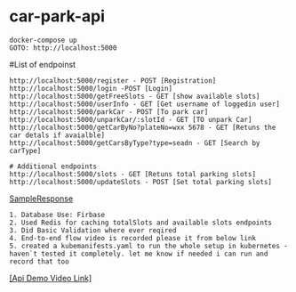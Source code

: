 # car-park-api

```
docker-compose up
GOTO: http://localhost:5000

```

#List of endpoinst

```
http://localhost:5000/register - POST [Registration]
http://localhost:5000/login -POST [Login]
http://localhost:5000/getFreeSlots - GET [show available slots]
http://localhost:5000/userInfo - GET [Get username of loggedin user]
http://localhost:5000/parkCar - POST [To park car]
http://localhost:5000/unparkCar/:slotId - GET [TO unpark Car]
http://localhost:5000/getCarByNo?plateNo=wxx 5678 - GET [Retuns the car detals if avaialble]
http://localhost:5000/getCarsByType?type=seadn - GET [Search by carType]

# Additional endpoints
http://localhost:5000/slots - GET [Retuns total parking slots]
http://localhost:5000/updateSlots - POST [Set total parking slots]
```

[SampleResponse](./EndpoinResponses.md)

```
1. Database Use: Firbase
2. Used Redis for caching totalSlots and available slots endpoints
3. Did Basic Validation where ever reqired
4. End-to-end flow video is recorded please it from below link
5. created a kubemanifests.yaml to run the whole setup in kubernetes - haven`t tested it completely. let me know if needed i can run and record that too
```

[[Api Demo Video Link]](https://drive.google.com/file/d/1d0b9ACZsKQ8UIqHXITwP_1Ngxdnrl43K/view?usp=sharing)
